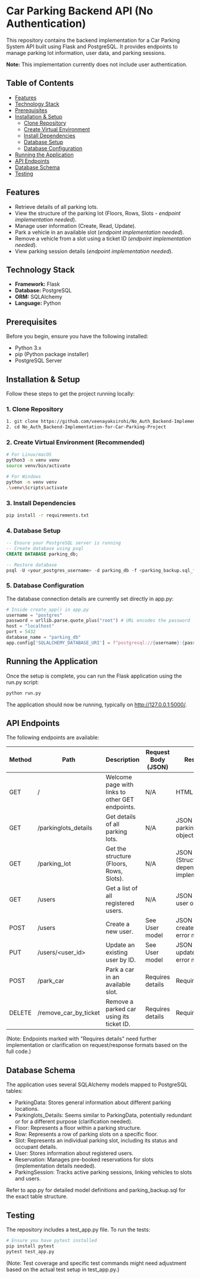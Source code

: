 # Car Parking Backend API (No Authentication)

This repository contains the backend implementation for a Car Parking System API built using Flask and PostgreSQL. It provides endpoints to manage parking lot information, user data, and parking sessions.

**Note:** This implementation currently does not include user authentication.

## Table of Contents

* [Features](#features)
* [Technology Stack](#technology-stack)
* [Prerequisites](#prerequisites)
* [Installation & Setup](#installation--setup)
    * [Clone Repository](#1-clone-repository)
    * [Create Virtual Environment](#2-create-virtual-environment-recommended)
    * [Install Dependencies](#3-install-dependencies)
    * [Database Setup](#4-database-setup)
    * [Database Configuration](#5-database-configuration)
* [Running the Application](#running-the-application)
* [API Endpoints](#api-endpoints)
* [Database Schema](#database-schema)
* [Testing](#testing)

## Features

* Retrieve details of all parking lots.
* View the structure of the parking lot (Floors, Rows, Slots - *endpoint implementation needed*).
* Manage user information (Create, Read, Update).
* Park a vehicle in an available slot (*endpoint implementation needed*).
* Remove a vehicle from a slot using a ticket ID (*endpoint implementation needed*).
* View parking session details (*endpoint implementation needed*).

## Technology Stack

* **Framework:** Flask
* **Database:** PostgreSQL
* **ORM:** SQLAlchemy
* **Language:** Python

## Prerequisites

Before you begin, ensure you have the following installed:

* Python 3.x
* pip (Python package installer)
* PostgreSQL Server

## Installation & Setup

Follow these steps to get the project running locally:

### 1. Clone Repository
```bash
1. git clone https://github.com/veenayaksirohi/No_Auth_Backend-Implementation-for-Car-Parking-Project.git
2. cd No_Auth_Backend-Implementation-for-Car-Parking-Project
```

### 2. Create Virtual Environment (Recommended)
```bash
# For Linux/macOS
python3 -m venv venv
source venv/bin/activate

# For Windows
python -m venv venv
.\venv\Scripts\activate
```

### 3. Install Dependencies
```bash
pip install -r requirements.txt
```

### 4. Database Setup
```sql
-- Ensure your PostgreSQL server is running
-- Create database using psql
CREATE DATABASE parking_db;

-- Restore database
psql -U <your_postgres_username> -d parking_db -f <parking_backup.sql_file_location>  
```

### 5. Database Configuration
The database connection details are currently set directly in app.py:

```python
# Inside create_app() in app.py
username = "postgres"
password = urllib.parse.quote_plus("root") # URL encodes the password
host = "localhost"
port = 5432
database_name = "parking_db"
app.config['SQLALCHEMY_DATABASE_URI'] = f"postgresql://{username}:{password}@{host}:{port}/{database_name}"
```

## Running the Application

Once the setup is complete, you can run the Flask application using the run.py script:

```bash
python run.py
```

The application should now be running, typically on http://127.0.0.1:5000/.

## API Endpoints

The following endpoints are available:

| Method | Path | Description | Request Body (JSON) | Response |
|--------|------|-------------|---------------------|----------|
| GET | / | Welcome page with links to other GET endpoints. | N/A | HTML page |
| GET | /parkinglots_details | Get details of all parking lots. | N/A | JSON array of parking lot objects |
| GET | /parking_lot | Get the structure (Floors, Rows, Slots). | N/A | JSON (Structure depends on implementation) |
| GET | /users | Get a list of all registered users. | N/A | JSON array of user objects |
| POST | /users | Create a new user. | See User model | JSON of the created user or error message |
| PUT | /users/<user_id> | Update an existing user by ID. | See User model | JSON of the updated user or error message |
| POST | /park_car | Park a car in an available slot. | Requires details | Requires details |
| DELETE | /remove_car_by_ticket | Remove a parked car using its ticket ID. | Requires details | Requires details |

(Note: Endpoints marked with "Requires details" need further implementation or clarification on request/response formats based on the full code.)

## Database Schema

The application uses several SQLAlchemy models mapped to PostgreSQL tables:

* ParkingData: Stores general information about different parking locations.
* Parkinglots_Details: Seems similar to ParkingData, potentially redundant or for a different purpose (clarification needed).
* Floor: Represents a floor within a parking structure.
* Row: Represents a row of parking slots on a specific floor.
* Slot: Represents an individual parking slot, including its status and occupant details.
* User: Stores information about registered users.
* Reservation: Manages pre-booked reservations for slots (implementation details needed).
* ParkingSession: Tracks active parking sessions, linking vehicles to slots and users.

Refer to app.py for detailed model definitions and parking_backup.sql for the exact table structure.

## Testing

The repository includes a test_app.py file. To run the tests:

```bash
# Ensure you have pytest installed
pip install pytest
pytest test_app.py
```

(Note: Test coverage and specific test commands might need adjustment based on the actual test setup in test_app.py.)

